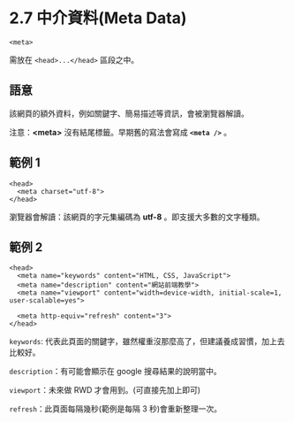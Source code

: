 # 2.7 中介資料(Meta Data)

`<meta>`

需放在 `<head>...</head>` 區段之中。

## 語意

該網頁的額外資料，例如關鍵字、簡易描述等資訊，會被瀏覽器解讀。

注意：**\<meta>** 沒有結尾標籤。早期舊的寫法會寫成 **`<meta />`** 。



## 範例 1

```markup
<head>
  <meta charset="utf-8">
</head>
```

瀏覽器會解讀：該網頁的字元集編碼為 **utf-8** 。即支援大多數的文字種類。



## 範例 2

```markup
<head>
  <meta name="keywords" content="HTML, CSS, JavaScript">
  <meta name="description" content="網站前端教學">
  <meta name="viewport" content="width=device-width, initial-scale=1, user-scalable=yes">
  
  <meta http-equiv="refresh" content="3">
</head>
```

`keywords`: 代表此頁面的關鍵字，雖然權重沒那麼高了，但建議養成習慣，加上去比較好。

`description`：有可能會顯示在 google 搜尋結果的說明當中。

`viewport`：未來做 RWD 才會用到。(可直接先加上即可)

`refresh`：此頁面每隔幾秒(範例是每隔 3 秒)會重新整理一次。

